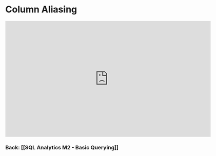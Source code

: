 # Column Aliasing

<iframe src="https://share.descript.com/embed/lVSwZVD1F7h" width="640" height="360" frameborder="0" allowfullscreen></iframe>

### Back: [[SQL Analytics M2 - Basic Querying]]